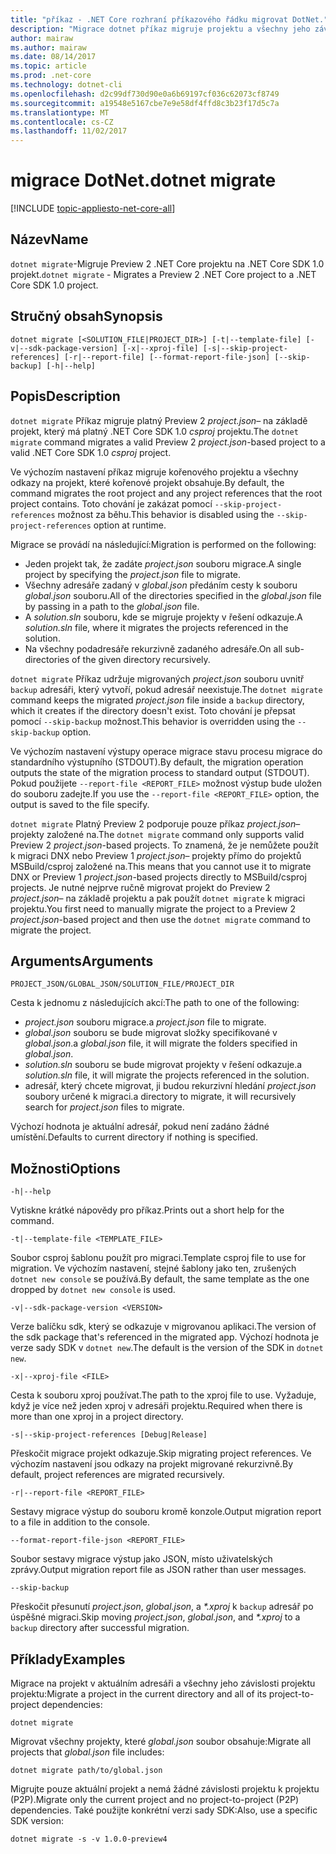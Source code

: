 ```yaml
---
title: "příkaz - .NET Core rozhraní příkazového řádku migrovat DotNet."
description: "Migrace dotnet příkaz migruje projektu a všechny jeho závislé součásti."
author: mairaw
ms.author: mairaw
ms.date: 08/14/2017
ms.topic: article
ms.prod: .net-core
ms.technology: dotnet-cli
ms.openlocfilehash: d2c99df730d90e0a6b69197cf036c62073cf8749
ms.sourcegitcommit: a19548e5167cbe7e9e58df4ffd8c3b23f17d5c7a
ms.translationtype: MT
ms.contentlocale: cs-CZ
ms.lasthandoff: 11/02/2017
---
```

# <a name="dotnet-migrate"></a><span data-ttu-id="fba53-103">migrace DotNet.</span><span class="sxs-lookup"><span data-stu-id="fba53-103">dotnet migrate</span></span>

[!INCLUDE [topic-appliesto-net-core-all](../../../includes/topic-appliesto-net-core-all.md)]

## <a name="name"></a><span data-ttu-id="fba53-104">Název</span><span class="sxs-lookup"><span data-stu-id="fba53-104">Name</span></span>

<span data-ttu-id="fba53-105">`dotnet migrate`-Migruje Preview 2 .NET Core projektu na .NET Core SDK 1.0 projekt.</span><span class="sxs-lookup"><span data-stu-id="fba53-105">`dotnet migrate` - Migrates a Preview 2 .NET Core project to a .NET Core SDK 1.0 project.</span></span>

## <a name="synopsis"></a><span data-ttu-id="fba53-106">Stručný obsah</span><span class="sxs-lookup"><span data-stu-id="fba53-106">Synopsis</span></span>

`dotnet migrate [<SOLUTION_FILE|PROJECT_DIR>] [-t|--template-file] [-v|--sdk-package-version] [-x|--xproj-file] [-s|--skip-project-references] [-r|--report-file] [--format-report-file-json] [--skip-backup] [-h|--help]`

## <a name="description"></a><span data-ttu-id="fba53-107">Popis</span><span class="sxs-lookup"><span data-stu-id="fba53-107">Description</span></span>

<span data-ttu-id="fba53-108">`dotnet migrate` Příkaz migruje platný Preview 2 *project.json*– na základě projekt, který má platný .NET Core SDK 1.0 *csproj* projektu.</span><span class="sxs-lookup"><span data-stu-id="fba53-108">The `dotnet migrate` command migrates a valid Preview 2 *project.json*-based project to a valid .NET Core SDK 1.0 *csproj* project.</span></span> 

<span data-ttu-id="fba53-109">Ve výchozím nastavení příkaz migruje kořenového projektu a všechny odkazy na projekt, které kořenové projekt obsahuje.</span><span class="sxs-lookup"><span data-stu-id="fba53-109">By default, the command migrates the root project and any project references that the root project contains.</span></span> <span data-ttu-id="fba53-110">Toto chování je zakázat pomocí `--skip-project-references` možnost za běhu.</span><span class="sxs-lookup"><span data-stu-id="fba53-110">This behavior is disabled using the `--skip-project-references` option at runtime.</span></span> 

<span data-ttu-id="fba53-111">Migrace se provádí na následující:</span><span class="sxs-lookup"><span data-stu-id="fba53-111">Migration is performed on the following:</span></span>

* <span data-ttu-id="fba53-112">Jeden projekt tak, že zadáte *project.json* souboru migrace.</span><span class="sxs-lookup"><span data-stu-id="fba53-112">A single project by specifying the *project.json* file to migrate.</span></span>
* <span data-ttu-id="fba53-113">Všechny adresáře zadaný v *global.json* předáním cesty k souboru *global.json* souboru.</span><span class="sxs-lookup"><span data-stu-id="fba53-113">All of the directories specified in the *global.json* file by passing in a path to the *global.json* file.</span></span>
* <span data-ttu-id="fba53-114">A *solution.sln* souboru, kde se migruje projekty v řešení odkazuje.</span><span class="sxs-lookup"><span data-stu-id="fba53-114">A *solution.sln* file, where it migrates the projects referenced in the solution.</span></span>
* <span data-ttu-id="fba53-115">Na všechny podadresáře rekurzivně zadaného adresáře.</span><span class="sxs-lookup"><span data-stu-id="fba53-115">On all sub-directories of the given directory recursively.</span></span>

<span data-ttu-id="fba53-116">`dotnet migrate` Příkaz udržuje migrovaných *project.json* souboru uvnitř `backup` adresáři, který vytvoří, pokud adresář neexistuje.</span><span class="sxs-lookup"><span data-stu-id="fba53-116">The `dotnet migrate` command keeps the migrated *project.json* file inside a `backup` directory, which it creates if the directory doesn't exist.</span></span> <span data-ttu-id="fba53-117">Toto chování je přepsat pomocí `--skip-backup` možnost.</span><span class="sxs-lookup"><span data-stu-id="fba53-117">This behavior is overridden using the `--skip-backup` option.</span></span>

<span data-ttu-id="fba53-118">Ve výchozím nastavení výstupy operace migrace stavu procesu migrace do standardního výstupního (STDOUT).</span><span class="sxs-lookup"><span data-stu-id="fba53-118">By default, the migration operation outputs the state of the migration process to standard output (STDOUT).</span></span> <span data-ttu-id="fba53-119">Pokud použijete `--report-file <REPORT_FILE>` možnost výstup bude uložen do souboru zadejte.</span><span class="sxs-lookup"><span data-stu-id="fba53-119">If you use the `--report-file <REPORT_FILE>` option, the output is saved to the file specify.</span></span> 

<span data-ttu-id="fba53-120">`dotnet migrate` Platný Preview 2 podporuje pouze příkaz *project.json*– projekty založené na.</span><span class="sxs-lookup"><span data-stu-id="fba53-120">The `dotnet migrate` command only supports valid Preview 2 *project.json*-based projects.</span></span> <span data-ttu-id="fba53-121">To znamená, že je nemůžete použít k migraci DNX nebo Preview 1 *project.json*– projekty přímo do projektů MSBuild/csproj založené na.</span><span class="sxs-lookup"><span data-stu-id="fba53-121">This means that you cannot use it to migrate DNX or Preview 1 *project.json*-based projects directly to MSBuild/csproj projects.</span></span> <span data-ttu-id="fba53-122">Je nutné nejprve ručně migrovat projekt do Preview 2 *project.json*– na základě projektu a pak použít `dotnet migrate` k migraci projektu.</span><span class="sxs-lookup"><span data-stu-id="fba53-122">You first need to manually migrate the project to a Preview 2 *project.json*-based project and then use the `dotnet migrate` command to migrate the project.</span></span>

## <a name="arguments"></a><span data-ttu-id="fba53-123">Arguments</span><span class="sxs-lookup"><span data-stu-id="fba53-123">Arguments</span></span>

`PROJECT_JSON/GLOBAL_JSON/SOLUTION_FILE/PROJECT_DIR`

<span data-ttu-id="fba53-124">Cesta k jednomu z následujících akcí:</span><span class="sxs-lookup"><span data-stu-id="fba53-124">The path to one of the following:</span></span>

* <span data-ttu-id="fba53-125">*project.json* souboru migrace.</span><span class="sxs-lookup"><span data-stu-id="fba53-125">a *project.json* file to migrate.</span></span>
* <span data-ttu-id="fba53-126">*global.json* souboru se bude migrovat složky specifikované v *global.json*.</span><span class="sxs-lookup"><span data-stu-id="fba53-126">a *global.json* file, it will migrate the folders specified in *global.json*.</span></span>
* <span data-ttu-id="fba53-127">*solution.sln* souboru se bude migrovat projekty v řešení odkazuje.</span><span class="sxs-lookup"><span data-stu-id="fba53-127">a *solution.sln* file, it will migrate the projects referenced in the solution.</span></span>
* <span data-ttu-id="fba53-128">adresář, který chcete migrovat, ji budou rekurzivní hledání *project.json* soubory určené k migraci.</span><span class="sxs-lookup"><span data-stu-id="fba53-128">a directory to migrate, it will recursively search for *project.json* files to migrate.</span></span>

<span data-ttu-id="fba53-129">Výchozí hodnota je aktuální adresář, pokud není zadáno žádné umístění.</span><span class="sxs-lookup"><span data-stu-id="fba53-129">Defaults to current directory if nothing is specified.</span></span>

## <a name="options"></a><span data-ttu-id="fba53-130">Možnosti</span><span class="sxs-lookup"><span data-stu-id="fba53-130">Options</span></span>

`-h|--help`

<span data-ttu-id="fba53-131">Vytiskne krátké nápovědy pro příkaz.</span><span class="sxs-lookup"><span data-stu-id="fba53-131">Prints out a short help for the command.</span></span>

`-t|--template-file <TEMPLATE_FILE>`

<span data-ttu-id="fba53-132">Soubor csproj šablonu použít pro migraci.</span><span class="sxs-lookup"><span data-stu-id="fba53-132">Template csproj file to use for migration.</span></span> <span data-ttu-id="fba53-133">Ve výchozím nastavení, stejné šablony jako ten, zrušených `dotnet new console` se používá.</span><span class="sxs-lookup"><span data-stu-id="fba53-133">By default, the same template as the one dropped by `dotnet new console` is used.</span></span>

`-v|--sdk-package-version <VERSION>`

<span data-ttu-id="fba53-134">Verze balíčku sdk, který se odkazuje v migrovanou aplikaci.</span><span class="sxs-lookup"><span data-stu-id="fba53-134">The version of the sdk package that's referenced in the migrated app.</span></span> <span data-ttu-id="fba53-135">Výchozí hodnota je verze sady SDK v `dotnet new`.</span><span class="sxs-lookup"><span data-stu-id="fba53-135">The default is the version of the SDK in `dotnet new`.</span></span>

`-x|--xproj-file <FILE>`

<span data-ttu-id="fba53-136">Cesta k souboru xproj používat.</span><span class="sxs-lookup"><span data-stu-id="fba53-136">The path to the xproj file to use.</span></span> <span data-ttu-id="fba53-137">Vyžaduje, když je více než jeden xproj v adresáři projektu.</span><span class="sxs-lookup"><span data-stu-id="fba53-137">Required when there is more than one xproj in a project directory.</span></span>

`-s|--skip-project-references [Debug|Release]`

<span data-ttu-id="fba53-138">Přeskočit migrace projekt odkazuje.</span><span class="sxs-lookup"><span data-stu-id="fba53-138">Skip migrating project references.</span></span> <span data-ttu-id="fba53-139">Ve výchozím nastavení jsou odkazy na projekt migrované rekurzivně.</span><span class="sxs-lookup"><span data-stu-id="fba53-139">By default, project references are migrated recursively.</span></span>

`-r|--report-file <REPORT_FILE>`

<span data-ttu-id="fba53-140">Sestavy migrace výstup do souboru kromě konzole.</span><span class="sxs-lookup"><span data-stu-id="fba53-140">Output migration report to a file in addition to the console.</span></span>

`--format-report-file-json <REPORT_FILE>`

<span data-ttu-id="fba53-141">Soubor sestavy migrace výstup jako JSON, místo uživatelských zprávy.</span><span class="sxs-lookup"><span data-stu-id="fba53-141">Output migration report file as JSON rather than user messages.</span></span>

`--skip-backup`

<span data-ttu-id="fba53-142">Přeskočit přesunutí *project.json*, *global.json*, a  *\*.xproj* k `backup` adresář po úspěšné migraci.</span><span class="sxs-lookup"><span data-stu-id="fba53-142">Skip moving *project.json*, *global.json*, and *\*.xproj* to a `backup` directory after successful migration.</span></span>

## <a name="examples"></a><span data-ttu-id="fba53-143">Příklady</span><span class="sxs-lookup"><span data-stu-id="fba53-143">Examples</span></span>

<span data-ttu-id="fba53-144">Migrace na projekt v aktuálním adresáři a všechny jeho závislosti projektu projektu:</span><span class="sxs-lookup"><span data-stu-id="fba53-144">Migrate a project in the current directory and all of its project-to-project dependencies:</span></span>

`dotnet migrate`

<span data-ttu-id="fba53-145">Migrovat všechny projekty, které *global.json* soubor obsahuje:</span><span class="sxs-lookup"><span data-stu-id="fba53-145">Migrate all projects that *global.json* file includes:</span></span>

`dotnet migrate path/to/global.json`

<span data-ttu-id="fba53-146">Migrujte pouze aktuální projekt a nemá žádné závislosti projektu k projektu (P2P).</span><span class="sxs-lookup"><span data-stu-id="fba53-146">Migrate only the current project and no project-to-project (P2P) dependencies.</span></span> <span data-ttu-id="fba53-147">Také použijte konkrétní verzi sady SDK:</span><span class="sxs-lookup"><span data-stu-id="fba53-147">Also, use a specific SDK version:</span></span>

`dotnet migrate -s -v 1.0.0-preview4`

